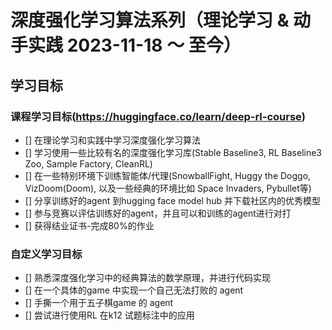 # 深度强化学习算法系列（理论学习 & 动手实践 2023-11-18 ～ 至今）

## 学习目标
### 课程学习目标(<https://huggingface.co/learn/deep-rl-course>)
- [] 在理论学习和实践中学习深度强化学习算法
- [] 学习使用一些比较有名的深度强化学习库(Stable Baseline3, RL Baseline3 Zoo, Sample Factory, CleanRL)
- [] 在一些特别环境下训练智能体/代理(SnowballFight, Huggy the Doggo, VizDoom(Doom), 以及一些经典的环境比如 Space Invaders, Pybullet等)
- [] 分享训练好的agent 到hugging face model hub 并下载社区内的优秀模型
- [] 参与竞赛以评估训练好的agent，并且可以和训练的agent进行对打
- [] 获得结业证书-完成80%的作业

### 自定义学习目标
- [] 熟悉深度强化学习中的经典算法的数学原理，并进行代码实现
- [] 在一个具体的game 中实现一个自己无法打败的 agent
- [] 手撕一个用于五子棋game 的 agent
- [] 尝试进行使用RL 在k12 试题标注中的应用